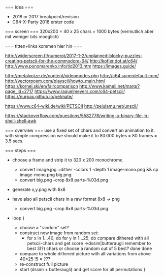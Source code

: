 === idea ===
* 2018 or 2017 breakpoint/revision
* C64-X-Party 2018 erster code

=== screen ===
320x200 = 40 x 25 chars = 1000 bytes (vermutlich aber mit weniger bits moeglich)

=== titten+links kommen hier hin ===

http://widerscreen.fi/numerot/2017-1-2/unplanned-blocky-puzzles-creating-petscii-for-the-commodore-64/
http://kofler.dot.at/c64/
http://www.ponomarenko.info/tid2013.htm
https://images.guide/

http://metalvotze.de/content/videomodes.php
http://c64.superdefault.com/
http://vectorpoem.com/playscii/howto_main.html
https://kornel.ski/en/faircomparison
http://www.kameli.net/marq/?page_id=2717
https://www.raquelmeyers.com/c64-petscii/
https://nurpax.github.io/petmate/

https://www.c64-wiki.de/wiki/PETSCII
http://pelulamu.net/unscii/

https://stackoverflow.com/questions/5582778/writing-a-binary-file-in-shell-shell-awk



=== overview ===
use a fixed set of chars and convert an
animation to it. with simple compression
we should make it to 80.000 bytes = 80 frames = 3.5 secs.


=== steps ===

* choose a frame and strip it to 320 x 200 monochrome.
  * convert image.jpg +dither -colors 1 -depth 1 image-mono.png && cp image-mono.png big.png
  * convert big.png -crop 8x8 parts-%03d.png
* generate x,y.png with 8x8
* have also all petscii chars in a raw format 8x8 -> png
  * convert big.png -crop 8x8 parts-%03d.png

* loop {
    * choose a "random" set?
    * construct new image from random set:
        * for x in 1...40; do
            for y in 1...25; do
              compare dithered with all petscii-chars and get score ->dssim|butteraugli
              remember to best 3(?) chars or choose a random out of 5 best?
          done
          done
	* compare to whole dithered picture with all variations from above
          40*25 !5 = ???
    * re-construct full picture
    * start (dssim + butteraugli) and get score for all permutations
  }

